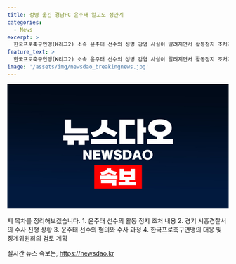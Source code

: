 ```yaml
---
title: 성병 옮긴 경남FC 윤주태 알고도 성관계
categories:
  - News
excerpt: >
  한국프로축구연맹(K리그2) 소속 윤주태 선수의 성병 감염 사실이 알려지면서 활동정지 조처가 내려졌다. 이에 경남 구단은 사실을 확인한 후 활동 정지 조처를 내렸으며, 수사 결과에 따라 엄중한 후속 조치를 취할 계획이라고 밝혔다. 또한, 윤주태는 성병 감염 사실을 알고도 여성과 성관계를 가졌다는 혐의를 받고 있으며, 경기 시흥경찰서와 수원지검에서 수사가 진행 중이다. 지난해 12월에 피해 여성이 고소장을 접수하면서 수사가 시작됐고, 한국프로축구연맹은 경남과 윤주태에게 경위서를 요구했다. 
feature_text: >
  한국프로축구연맹(K리그2) 소속 윤주태 선수의 성병 감염 사실이 알려지면서 활동정지 조처가 내려졌다. 이에 경남 구단은 사실을 확인한 후 활동 정지 조처를 내렸으며, 수사 결과에 따라 엄중한 후속 조치를 취할 계획이라고 밝혔다. 또한, 윤주태는 성병 감염 사실을 알고도 여성과 성관계를 가졌다는 혐의를 받고 있으며, 경기 시흥경찰서와 수원지검에서 수사가 진행 중이다. 지난해 12월에 피해 여성이 고소장을 접수하면서 수사가 시작됐고, 한국프로축구연맹은 경남과 윤주태에게 경위서를 요구했다. 
image: '/assets/img/newsdao_breakingnews.jpg'
---
```


<p><img src="/assets/img/newsdao_breakingnews.jpg" alt="bookingtag 속보" /></p>

<p>제 목차를 정리해보겠습니다.
1. 윤주태 선수의 활동 정지 조처 내용
2. 경기 시흥경찰서의 수사 진행 상황
3. 윤주태 선수의 혐의와 수사 과정
4. 한국프로축구연맹의 대응 및 징계위원회의 검토 계획</p>
실시간 뉴스 속보는, <a href="https://newsdao.kr" rel="dofollow">https://newsdao.kr</a>


